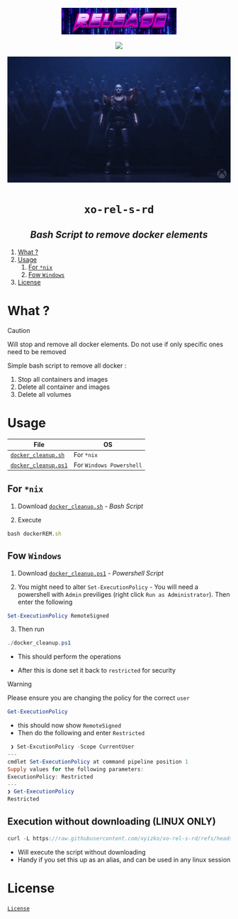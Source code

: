 <p align="center"><a href="https://x.com/xyizko" target="_blank" rel="noopener noreferrer"><img src="https://raw.githubusercontent.com/xyizko/xo-tagz/refs/heads/main/gfx/a.png"></a></p>

<p align="center">
<a href="https://twitter.com/xyizko" target="_blank">
<img src="https://hits.seeyoufarm.com/api/count/incr/badge.svg?url=https%3A%2F%2Fgithub.com%2Fxyizko%2Fxo-rel-s-rd&count_bg=%2360194E&title_bg=%23DD1B1B&icon=rss.svg&icon_color=%23E7E7E7&title=kills&edge_flat=false"/>
</a>

<p align="center">
<img src="./gfx/1.gif" width="1200">
</p>

<h1 align="center"><code>xo-rel-s-rd</code></h1>
<h2 align="center"><i> Bash Script to remove docker elements </i></h2>

1. [What ?](#what-)
2. [Usage](#usage)
   1. [For `*nix`](#for-nix)
   2. [Fow `Windows`](#fow-windows)
3. [License](#license)


# What ? 

> [!CAUTION]
> Will stop and remove all docker elements. Do not use if only specific ones need to be removed


Simple bash script to remove all docker :
1. Stop all containers and images 
2. Delete all container and images 
3. Delete all volumes

# Usage

| File                                               | OS                       |
| -------------------------------------------------- | ------------------------ |
| [`docker_cleanup.sh`](./filez/docker_cleanup.sh)   | For `*nix`               |
| [`docker_cleanup.ps1`](./filez/docker_cleanup.ps1) | For `Windows Powershell` |

## For `*nix` 

1. Download [`docker_cleanup.sh`](./filez/docker_cleanup.sh) - _Bash Script_

2. Execute 

```js 
bash dockerREM.sh
``` 

## Fow `Windows`

1. Download [`docker_cleanup.ps1`](./filez/docker_cleanup.ps1) - _Powershell Script_

2. You might need to alter `Set-ExecutionPolicy` - You will need a powershell with `Admin` previliges (right click `Run as Administrator`). Then enter the following 

```powershell
Set-ExecutionPolicy RemoteSigned
```
3. Then run

```powershell
./docker_cleanup.ps1
```
- This should perform the operations

- After this is done set it back to `restricted` for security

> [!WARNING]
> Please ensure you are changing the policy for the correct `user`

```powershell 
Get-ExecutionPolicy
```
- this should now show `RemoteSigned`
- Then do the following and enter `Restricted`

```powershell
 ❯ Set-ExcutionPolicy -Scope CurrentUser
---
cmdlet Set-ExecutionPolicy at command pipeline position 1
Supply values for the following parameters:
ExecutionPolicy: Restricted
---
❯ Get-ExecutionPolicy
Restricted
```

## Execution without downloading (LINUX ONLY)

```js 
curl -L https://raw.githubusercontent.com/xyizko/xo-rel-s-rd/refs/heads/main/filez/docker_cleanup.sh | bash
```
- Will execute the script without downloading 
- Handy if you set this up as an alias, and can be used in any linux session


# License 

[`License`](https://github.com/xyizko/xo-liz/blob/main/liz/L2.MD)
